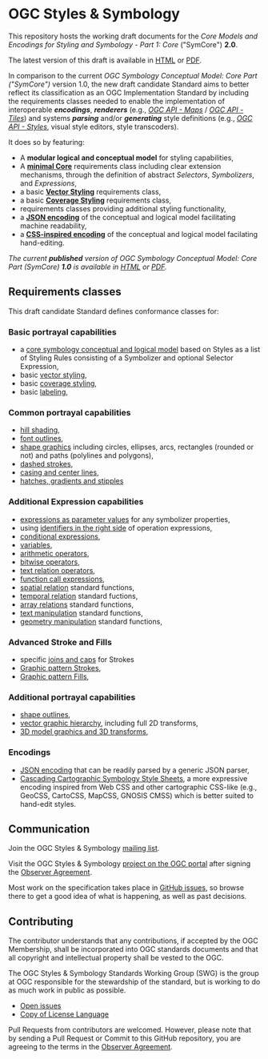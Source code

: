 # OGC Styles & Symbology

This repository hosts the working draft documents for the _Core Models and Encodings for Styling and Symbology - Part 1: Core_ ("SymCore") **2.0**.

The latest version of this draft is available in [HTML](https://opengeospatial.github.io/ogcna-auto-review/18-067r4.html) or [PDF](https://opengeospatial.github.io/ogcna-auto-review/18-067r4.pdf).

In comparison to the current _OGC Symbology Conceptual Model: Core Part ("SymCore")_ version 1.0, the new draft candidate Standard aims to better reflect its classification as an OGC Implementation Standard by including the requirements classes needed to enable the implementation of interoperable ***encodings***, ***renderers*** (e.g., [_OGC API - Maps_](https://github.com/opengeospatial/ogcapi-maps/) / [_OGC API - Tiles_](https://github.com/opengeospatial/ogcapi-tiles)) and systems ***parsing*** and/or ***generating*** style definitions (e.g., [_OGC API - Styles_](https://github.com/opengeospatial/ogcapi-styles/), visual style editors, style transcoders).

It does so by featuring:
- A **modular logical and conceptual model** for styling capabilities,  
- A [**minimal Core**](https://opengeospatial.github.io/ogcna-auto-review/18-067r4.html#toc20) requirements class including clear extension mechanisms, through the definition of abstract _Selectors_, _Symbolizers_, and _Expressions_,
- a basic [**Vector Styling**](https://opengeospatial.github.io/ogcna-auto-review/18-067r4.html#toc23) requirements class,
- a basic [**Coverage Styling**](https://opengeospatial.github.io/ogcna-auto-review/18-067r4.html#toc26) requirements class,
- requirements classes providing additional styling functionality,
- a [**JSON encoding**](https://opengeospatial.github.io/ogcna-auto-review/18-067r4.html#toc67) of the conceptual and logical model facilitating machine readability,
- a [**CSS-inspired encoding**](https://opengeospatial.github.io/ogcna-auto-review/18-067r4.html#toc70) of the conceptual and logical model facilating hand-editing.

_The current **published** version of OGC Symbology Conceptual Model: Core Part (SymCore) **1.0** is available in [HTML](https://docs.ogc.org/is/18-067r3/18-067r3.html) or [PDF](https://docs.ogc.org/is/18-067r3/18-067r3.pdf)._

## Requirements classes

This draft candidate Standard defines conformance classes for:

### Basic portrayal capabilities
- a [core symbology conceptual and logical model](https://opengeospatial.github.io/ogcna-auto-review/18-067r4.html#toc20) based on Styles as a list of Styling Rules consisting of a Symbolizer and optional Selector Expression,
- basic [vector styling](https://opengeospatial.github.io/ogcna-auto-review/18-067r4.html#toc23),
- basic [coverage styling](https://opengeospatial.github.io/ogcna-auto-review/18-067r4.html#toc26),
- basic [labeling](https://opengeospatial.github.io/ogcna-auto-review/18-067r4.html#toc30),

### Common portrayal capabilities

- [hill shading](https://opengeospatial.github.io/ogcna-auto-review/18-067r4.html#toc28),
- [font outlines](https://opengeospatial.github.io/ogcna-auto-review/18-067r4.html#toc29),
- [shape graphics](https://opengeospatial.github.io/ogcna-auto-review/18-067r4.html#toc33) including circles, ellipses, arcs, rectangles (rounded or not) and paths (polylines and polygons),
- [dashed strokes](https://opengeospatial.github.io/ogcna-auto-review/18-067r4.html#toc40),
- [casing and center lines](https://opengeospatial.github.io/ogcna-auto-review/18-067r4.html#toc41),
- [hatches, gradients and stipples](https://opengeospatial.github.io/ogcna-auto-review/18-067r4.html#toc45)

### Additional Expression capabilities

- [expressions as parameter values](https://opengeospatial.github.io/ogcna-auto-review/18-067r4.html#toc46) for any symbolizer properties,
- using [identifiers in the right side](https://opengeospatial.github.io/ogcna-auto-review/18-067r4.html#toc50) of operation expressions,
- [conditional expressions](https://opengeospatial.github.io/ogcna-auto-review/18-067r4.html#toc51),
- [variables](https://opengeospatial.github.io/ogcna-auto-review/18-067r4.html#toc52),
- [arithmetic operators](https://opengeospatial.github.io/ogcna-auto-review/18-067r4.html#toc54),
- [bitwise operators](https://opengeospatial.github.io/ogcna-auto-review/18-067r4.html#toc55),
- [text relation operators](https://opengeospatial.github.io/ogcna-auto-review/18-067r4.html#toc56),
- [function call expressions](https://opengeospatial.github.io/ogcna-auto-review/18-067r4.html#toc58),
- [spatial relation](https://opengeospatial.github.io/ogcna-auto-review/18-067r4.html#toc59) standard functions,
- [temporal relation](https://opengeospatial.github.io/ogcna-auto-review/18-067r4.html#toc60) standard fuctions,
- [array relations](https://opengeospatial.github.io/ogcna-auto-review/18-067r4.html#toc61) standard functions,
- [text manipulation](https://opengeospatial.github.io/ogcna-auto-review/18-067r4.html#toc62) standard functions,
- [geometry manipulation](https://opengeospatial.github.io/ogcna-auto-review/18-067r4.html#toc63) standard functions,

### Advanced Stroke and Fills

- specific [joins and caps](https://opengeospatial.github.io/ogcna-auto-review/18-067r4.html#toc39) for Strokes
- [Graphic pattern Strokes](https://opengeospatial.github.io/ogcna-auto-review/18-067r4.html#toc42),
- [Graphic pattern Fills](https://opengeospatial.github.io/ogcna-auto-review/18-067r4.html#toc44),

### Additional portrayal capabilities

- [shape outlines](https://opengeospatial.github.io/ogcna-auto-review/18-067r4.html#toc34),
- [vector graphic hierarchy](https://opengeospatial.github.io/ogcna-auto-review/18-067r4.html#toc35), including full 2D transforms,
- [3D model graphics and 3D transforms](https://opengeospatial.github.io/ogcna-auto-review/18-067r4.html#toc64),

### Encodings

- [JSON encoding](https://opengeospatial.github.io/ogcna-auto-review/18-067r4.html#toc67) that can be readily parsed by a generic JSON parser,
- [Cascading Cartographic Symbology Style Sheets](https://opengeospatial.github.io/ogcna-auto-review/18-067r4.html#toc70), a more expressive encoding inspired from Web CSS and other cartographic CSS-like (e.g., GeoCSS, CartoCSS, MapCSS, GNOSIS CMSS) which is better suited to hand-edit styles.

## Communication

Join the OGC Styles & Symbology [mailing list](https://lists.ogc.org/mailman/listinfo/styles-se.swg).

Visit the OGC Styles & Symbology [project on the OGC portal](https://portal.ogc.org/files/?artifact_id=37164) after signing the [Observer Agreement](https://portal.ogc.org/files/?artifact_id=92169).

Most work on the specification takes place in [GitHub issues](https://github.com/opengeospatial/styles-and-symbology/issues),
so browse there to get a good idea of what is happening, as well as past decisions.

## Contributing

The contributor understands that any contributions, if accepted by the OGC Membership, shall be incorporated into OGC standards documents and that all copyright and intellectual property shall be vested to the OGC.

The OGC Styles & Symbology Standards Working Group (SWG) is the group at OGC responsible for the stewardship of the standard, but is working to do as much work in public as possible.

* [Open issues](https://github.com/opengeospatial/styles-and-symbology/issues)
* [Copy of License Language](https://raw.githubusercontent.com/opengeospatial/styles-and-symbology/main/LICENSE)

Pull Requests from contributors are welcomed. However, please note that by sending a Pull Request or Commit to this GitHub repository, you are agreeing to the terms in the [Observer Agreement](https://portal.ogc.org/files/?artifact_id=37164).

